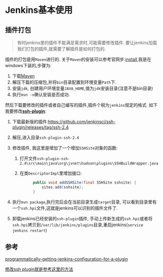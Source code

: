 # Jenkins基本使用



##  插件打包

> 有时jenkins里的插件不能满足需求时,可能需要修改插件. 要让jenkins加载我们打包的插件,就需要了解插件是如何打包的.

插件的打包是用`Maven`进行的. 关于`Maven`的安装可以参考官网步:[install](http://maven.apache.org/install.html),我是在windows下装的,步骤为:

1. 下载[Maven](http://maven.apache.org/download.cgi)
2. 解压下载的压缩包,并将`bin`目录配置到环境变量`Path`下.
3. 安装`jdk`, 创建用户环境变量`JAVA_HOME`,值为`jdk`安装目录(注意不是bin目录)
4. 执行`mvn -v`确认安装是否成功.

然后下载要修改的插件或者自己编写的插件,插件个税为`jenkins`规定的格式. 如下我要修改[**ssh-plugin**](https://github.com/jenkinsci/ssh-plugin):

1. 下载最新版的插件:https://github.com/jenkinsci/ssh-plugin/releases/tag/ssh-2.4

2. 解压,进入目录`ssh-plugin-ssh-2.4`

3. 修改插件, 我这里是增加了一个增加`SSHSite`对象的函数:

   1. 打开文件`ssh-plugin-ssh-2.4\src\main\java\org\jvnet\hudson\plugins\SSHBuildWrapper.java`

   2. 在类`DescriptorImpl`里增加接口:

      ```java
      		public void addSSHSite(final SSHSite sshsite) {
      			sites.add(sshsite);
      		}
      ```

4. 执行`mvn package`,执行完后会在当前目录生成`target`目录, 可以看到目录里有一个`ssh.hpi`文件,这就是jenkins可以识别的插件文件了.

5. 卸载jenkins已经安装的`ssh-plugin`插件, 手动上传新生成的`ssh.hpi`或者将`ssh.hpi`拷贝到`/var/lib/jenkins/plugins`目录,重启jenkins(`service jenkins restart`)



## 参考

[programmatically-getting-jenkins-configuration-for-a-plugin](http://stackoverflow.com/questions/29085710/programmatically-getting-jenkins-configuration-for-a-plugin)

[修改ssh plugin就是参考这里的方法](https://github.com/jenkinsci/publish-over-ssh-plugin/blob/master/src/main/java/jenkins/plugins/publish_over_ssh/descriptor/BapSshPublisherPluginDescriptor.java)